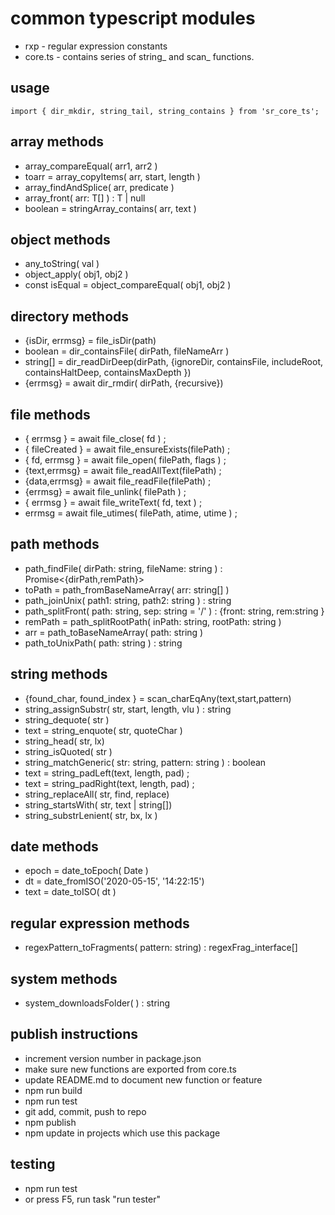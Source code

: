 # common typescript modules
* rxp - regular expression constants
* core.ts - contains series of string_ and scan_ functions.

## usage
```
import { dir_mkdir, string_tail, string_contains } from 'sr_core_ts';

```

## array methods
* array_compareEqual<T>( arr1, arr2 )
* toarr = array_copyItems( arr, start, length )
* array_findAndSplice( arr, predicate )
* array_front<T>( arr: T[] ) : T | null
* boolean = stringArray_contains( arr, text )

## object methods
* any_toString( val )
* object_apply( obj1, obj2 )
* const isEqual = object_compareEqual( obj1, obj2 )

## directory methods
* {isDir, errmsg} = file_isDir(path)
* boolean = dir_containsFile( dirPath, fileNameArr )
* string[] = dir_readDirDeep(dirPath, {ignoreDir, containsFile, includeRoot, containsHaltDeep, containsMaxDepth })
* {errmsg} = await dir_rmdir( dirPath, {recursive})

## file methods
* { errmsg } = await file_close( fd ) ;
* { fileCreated } = await file_ensureExists(filePath) ;
* { fd, errmsg } = await file_open( filePath, flags ) ;
* {text,errmsg} = await file_readAllText(filePath) ;
* {data,errmsg} = await file_readFile(filePath) ;
* {errmsg} = await file_unlink( filePath ) ;
* { errmsg } = await file_writeText( fd, text ) ;
* errmsg = await file_utimes( filePath, atime, utime ) ;

## path methods
* path_findFile( dirPath: string, fileName: string ) : Promise<{dirPath,remPath}> 
* toPath = path_fromBaseNameArray( arr: string[] )
* path_joinUnix( path1: string, path2: string ) : string
* path_splitFront( path: string, sep: string = '/' ) : {front: string, rem:string }
* remPath = path_splitRootPath( inPath: string, rootPath: string )
* arr = path_toBaseNameArray( path: string )
* path_toUnixPath( path: string ) : string

## string methods
* {found_char, found_index } = scan_charEqAny(text,start,pattern)
* string_assignSubstr( str, start, length, vlu ) : string
* string_dequote( str )
* text = string_enquote( str, quoteChar )
* string_head( str, lx)
* string_isQuoted( str )
* string_matchGeneric( str: string, pattern: string ) : boolean
* text = string_padLeft(text, length, pad) ;
* text = string_padRight(text, length, pad) ;
* string_replaceAll( str, find, replace)
* string_startsWith( str, text | string[])
* string_substrLenient( str, bx, lx )

## date methods
* epoch = date_toEpoch( Date )
* dt = date_fromISO('2020-05-15', '14:22:15')
* text = date_toISO( dt )

## regular expression methods
* regexPattern_toFragments( pattern: string) : regexFrag_interface[]

## system methods
* system_downloadsFolder( ) : string

## publish instructions
* increment version number in package.json
* make sure new functions are exported from core.ts
* update README.md to document new function or feature
* npm run build
* npm run test
* git add, commit, push to repo
* npm publish
* npm update in projects which use this package

## testing 
* npm run test
* or press F5, run task "run tester"

